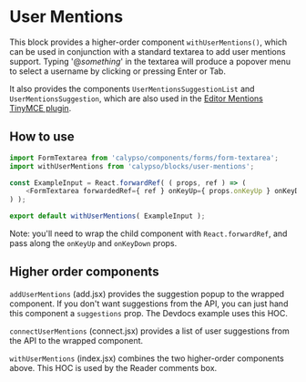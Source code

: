 # User Mentions

This block provides a higher-order component `withUserMentions()`, which can be used in conjunction with a standard textarea to add user mentions support. Typing '@_something_' in the textarea will produce a popover menu to select a username by clicking or pressing Enter or Tab.

It also provides the components `UserMentionsSuggestionList` and `UserMentionsSuggestion`, which are also used in the
[Editor Mentions TinyMCE plugin](https://github.com/Automattic/wp-calypso/tree/HEAD/client/components/tinymce/plugins/mentions).

## How to use

```js
import FormTextarea from 'calypso/components/forms/form-textarea';
import withUserMentions from 'calypso/blocks/user-mentions';

const ExampleInput = React.forwardRef( ( props, ref ) => (
	<FormTextarea forwardedRef={ ref } onKeyUp={ props.onKeyUp } onKeyDown={ props.onKeyDown } />
) );

export default withUserMentions( ExampleInput );
```

Note: you'll need to wrap the child component with `React.forwardRef`, and pass along the `onKeyUp` and `onKeyDown` props.

## Higher order components

`addUserMentions` (add.jsx) provides the suggestion popup to the wrapped component. If you don't want suggestions from the API, you can just hand this component a `suggestions` prop. The Devdocs example uses this HOC.

`connectUserMentions` (connect.jsx) provides a list of user suggestions from the API to the wrapped component.

`withUserMentions` (index.jsx) combines the two higher-order components above. This HOC is used by the Reader comments box.
